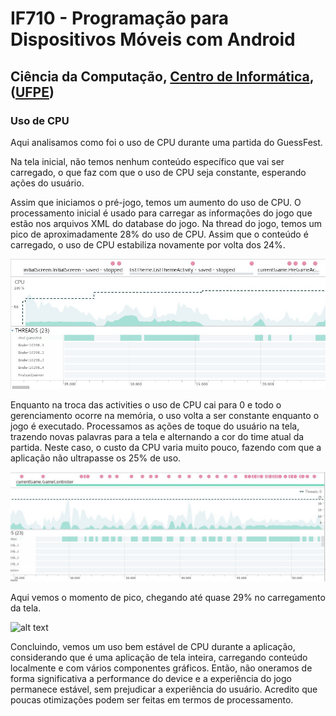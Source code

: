 # IF710 - Programação para Dispositivos Móveis com Android

## Ciência da Computação, [Centro de Informática](http://www.cin.ufpe.br), ([UFPE](http://www.ufpe.br))

### Uso de CPU

Aqui analisamos como foi o uso de CPU durante uma partida do GuessFest.

Na tela inicial, não temos nenhum conteúdo específico que vai ser carregado, o que faz com que o uso de CPU seja constante, esperando ações do usuário.

Assim que iniciamos o pré-jogo, temos um aumento do uso de CPU. O processamento inicial é usado para carregar as informações do jogo que estão nos arquivos XML do database do jogo. Na thread do jogo, temos um pico de aproximadamente 28% do uso de CPU. Assim que o conteúdo é carregado, o uso de CPU estabiliza novamente por volta dos 24%. 

![alt text](https://github.com/VictorLealdeAlmeida/GuessFest-Android/blob/master/Mockup/cpu1.jpeg)

Enquanto na troca das activities o uso de CPU cai para 0 e todo o gerenciamento ocorre na memória, o uso volta a ser constante enquanto o jogo é executado. Processamos as ações de toque do usuário na tela, trazendo novas palavras para a tela e alternando a cor do time atual da partida. Neste caso, o custo da CPU varia muito pouco, fazendo com que a aplicação não ultrapasse os 25% de uso.

![alt text](https://github.com/VictorLealdeAlmeida/GuessFest-Android/blob/master/Mockup/cpu2.jpeg)

Aqui vemos o momento de pico, chegando até quase 29% no carregamento da tela.

![alt text](https://github.com/VictorLealdeAlmeida/GuessFest-Android/blob/master/Mockup/cpu3.jpeg)

Concluindo, vemos um uso bem estável de CPU durante a aplicação, considerando que é uma aplicação de tela inteira, carregando conteúdo localmente e com vários componentes gráficos. Então, não oneramos de forma significativa a performance do device e a experiência do jogo permanece estável, sem prejudicar a experiência do usuário. Acredito que poucas otimizações podem ser feitas em termos de processamento.
